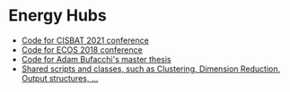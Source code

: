 # Energy Hubs
 - [Code for CISBAT 2021 conference](CplexEnergyHubs/CISBAT21)
 - [Code for ECOS 2018 conference](CplexEnergyHubs/ECOS2018)
 - [Code for Adam Bufacchi's master thesis](CplexEnergyHubs/AdamMSc2020)
 - [Shared scripts and classes, such as Clustering, Dimension Reduction, Output structures, ...](CplexEnergyHubs/EhubMisc)
